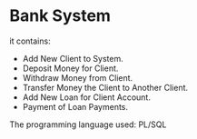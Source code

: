 # Bank System

it contains:
* Add New Client to System.
* Deposit Money for Client.
* Withdraw Money from Client.
* Transfer Money the Client to Another Client.
* Add New Loan for Client Account.
* Payment of Loan Payments.

The programming language used: PL/SQL
